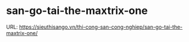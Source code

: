 # san-go-tai-the-maxtrix-one

URL: https://sieuthisango.vn/thi-cong-san-cong-nghiep/san-go-tai-the-maxtrix-one/